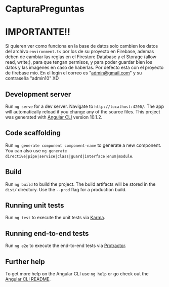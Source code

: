# CapturaPreguntas

# IMPORTANTE!!

Si quieren ver como funciona en la base de datos solo cambien los datos del archivo `environment.ts` por los de su proyecto en Firebase, ademas deben de cambiar las reglas en el Firestore Database y el Storage (allow read, write;), para que tengan permisos, y para poder guardar bien los datos y las imagenes en caso de haberlas. Por defecto esta con el proyecto de firebase mio.
En el login el correo es "admin@gmail.com" y su contraseña "admin10" XD


## Development server
Run `ng serve` for a dev server. Navigate to `http://localhost:4200/`. The app will automatically reload if you change any of the source files.
This project was generated with [Angular CLI](https://github.com/angular/angular-cli) version 10.1.2.

## Code scaffolding

Run `ng generate component component-name` to generate a new component. You can also use `ng generate directive|pipe|service|class|guard|interface|enum|module`.

## Build

Run `ng build` to build the project. The build artifacts will be stored in the `dist/` directory. Use the `--prod` flag for a production build.

## Running unit tests

Run `ng test` to execute the unit tests via [Karma](https://karma-runner.github.io).

## Running end-to-end tests

Run `ng e2e` to execute the end-to-end tests via [Protractor](http://www.protractortest.org/).

## Further help

To get more help on the Angular CLI use `ng help` or go check out the [Angular CLI README](https://github.com/angular/angular-cli/blob/master/README.md).
